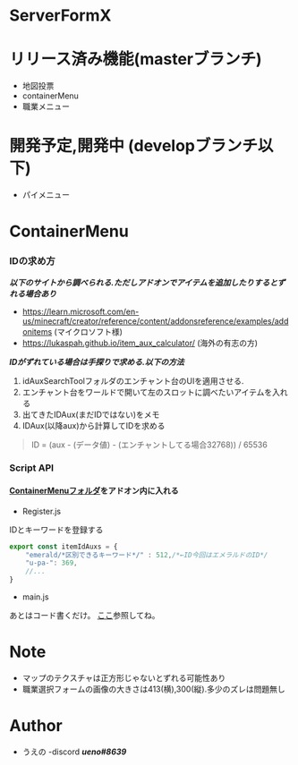 # ServerFormX

# リリース済み機能(masterブランチ)
* 地図投票
* containerMenu
* 職業メニュー

# 開発予定,開発中 (developブランチ以下)
* パイメニュー

# ContainerMenu
### IDの求め方  
***以下のサイトから調べられる.ただしアドオンでアイテムを追加したりするとずれる場合あり***
* https://learn.microsoft.com/en-us/minecraft/creator/reference/content/addonsreference/examples/addonitems (マイクロソフト様)
* https://lukaspah.github.io/item_aux_calculator/ (海外の有志の方)

***IDがずれている場合は手探りで求める.以下の方法***
1. idAuxSearchToolフォルダのエンチャント台のUIを適用させる.
2. エンチャント台をワールドで開いて左のスロットに調べたいアイテムを入れる
3. 出てきたIDAux(まだIDではない)をメモ
4. IDAux(以降aux)から計算してIDを求める
> ID = (aux - (データ値) - (エンチャントしてる場合32768)) / 65536


### Script API

#### [ContainerMenuフォルダ](https://github.com/ueno-aki/ServerFormX/tree/main/ContainerMenu)をアドオン内に入れる

* Register.js

IDとキーワードを登録する
```js
export const itemIdAuxs = {
    "emerald/*区別できるキーワード*/" : 512,/*←ID今回はエメラルドのID*/
    "u-pa-": 369,
    //...
}
```

* main.js

あとはコード書くだけ。
[ここ](https://github.com/ueno-aki/ServerFormX/tree/main/ContainerMenu)参照してね。

# Note
* マップのテクスチャは正方形じゃないとずれる可能性あり
* 職業選択フォームの画像の大きさは413(横),300(縦).多少のズレは問題無し

# Author
* うえの
-discord ***ueno#8639***
